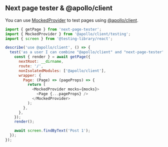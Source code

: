 ## Next page tester & @apollo/client

You can use [MockedProvider](https://www.apollographql.com/docs/react/development-testing/testing/#the-mockedprovider-component) to test pages using [@apollo/client](https://github.com/apollographql/apollo-client/blob/main/docs/source/index.mdx).

```js
import { getPage } from 'next-page-tester';
import { MockedProvider } from '@apollo/client/testing';
import { screen } from '@testing-library/react';

describe('use @apollo/client', () => {
  test('as a user I can combine "@apollo/client" and "next-page-tester"', async () => {
    const { render } = await getPage({
      nextRoot: __dirname,
      route: '/',
      nonIsolatedModules: ['@apollo/client'],
      wrapper: {
        Page: (Page) => (pageProps) => {
          return (
            <MockedProvider mocks={mocks}>
              <Page {...pageProps} />
            </MockedProvider>
          );
        },
      },
    });
    render();

    await screen.findByText('Post 1');
  });
});
```
